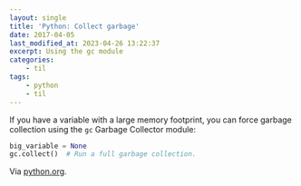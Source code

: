 ```yaml
---
layout: single
title: 'Python: Collect garbage'
date: 2017-04-05
last_modified_at: 2023-04-26 13:22:37
excerpt: Using the gc module
categories:
    - til
tags:
    - python
    - til
---
```


If you have a variable with a large memory footprint, you can force garbage collection
using the `gc` Garbage Collector module:

```python
big_variable = None
gc.collect()  # Run a full garbage collection.
```

Via [python.org](https://docs.python.org/3/library/gc.html).
